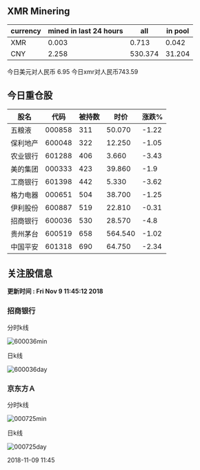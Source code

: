 ## XMR Minering

|currency|mined in last 24 hours|all|in pool|
|---|---|---|---|
|XMR|0.003|0.713|0.042|
|CNY|2.258|530.374|31.204|

今日美元对人民币 6.95	今日xmr对人民币743.59


## 今日重仓股 

|股名|代码|被持数|时价|涨跌%|
|---|---|---|---|---|
|五粮液|000858|311|50.070|-1.22|
|保利地产|600048|322|12.250|-1.05|
|农业银行|601288|406|3.660|-3.43|
|美的集团|000333|423|39.860|-1.9|
|工商银行|601398|442|5.330|-3.62|
|格力电器|000651|504|38.700|-1.25|
|伊利股份|600887|519|22.810|-0.31|
|招商银行|600036|530|28.570|-4.8|
|贵州茅台|600519|658|564.540|-1.02|
|中国平安|601318|690|64.750|-2.34|

## 关注股信息
**更新时间 : Fri Nov  9 11:45:12 2018**
### 招商银行 
分时k线

![600036min](http://image.sinajs.cn/newchart/min/n/sh600036.gif)

日k线

![600036day](http://image.sinajs.cn/newchart/daily/n/sh600036.gif)

### 京东方Ａ 
分时k线

![000725min](http://image.sinajs.cn/newchart/min/n/sz000725.gif)

日k线

![000725day](http://image.sinajs.cn/newchart/daily/n/sz000725.gif)

2018-11-09 11:45